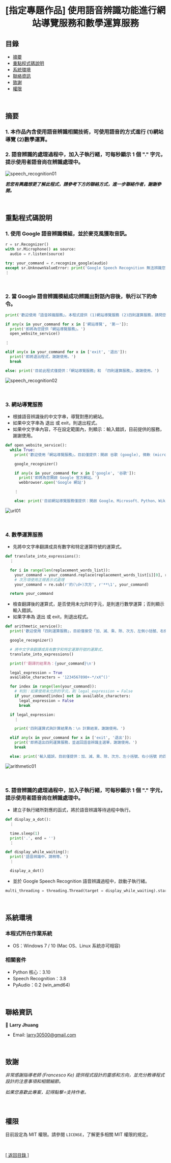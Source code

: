 <h1 align="center">
  <br>
  [指定專題作品] 使用語音辨識功能進行網站導覽服務和數學運算服務
</h1>


## 目錄
* [摘要](#摘要)
* [重點程式碼說明](#重點說明)
* [系統環境](#系統環境)
* [聯絡資訊](#聯絡資訊)
* [致謝](#致謝)
* [權限](#權限)

&nbsp;

## 摘要
### 1. 本作品內含使用語音辨識相關技術，可使用語音的方式進行 (1)網站導覽 (2)數學運算。
### 2. 語音辨識的處理過程中，加入子執行緒，可每秒顯示 1 個 "." 字元，提示使用者語音尚在辨識處理中。

![speech_recognition01](images/speech_recognition01.gif)

<strong><em>若您有興趣想更了解此程式，請參考下方的聯絡方式，進一步聯絡作者，謝謝參閱。</em></strong>

&nbsp;

## 重點程式碼說明
### 1. 使用 Google 語音辨識模組，並於麥克風獲取音訊。
```python
r = sr.Recognizer()
with sr.Microphone() as source:
  audio = r.listen(source)

try: your_command = r.recognize_google(audio)
except sr.UnknownValueError: print('Google Speech Recognition 無法辨識您說的話。')
⋮
```

&nbsp;
  
### 2. 當 Google 語音辨識模組成功辨識出對話內容後，執行以下的命令。
```python
print('歡迎使用「語音辨識服務」，本程式提供 (1)網站導覽服務 (2)四則運算服務，請問您想要使用哪一種服務？\n(如果想要「退出程式」，請說 exit 或 退出。)\n')

if any(x in your_command for x in ['網站導覽', '第一']):
  print('即將為您提供「網站導覽服務」。')
  open_website_service()

⋮

elif any(x in your_command for x in ['exit', '退出']):
  print('即將退出程式，謝謝使用。')
  break

else: print('目前此程式僅提供：「網站導覽服務」和 「四則運算服務」，謝謝使用。')
```
  
![speech_recognition02](images/speech_recognition02.gif)

&nbsp;

### 3. 網站導覽服務
* 根據語音辨識後的中文字串，導覽對應的網站。
* 如果中文字串為 退出 或 exit，則退出程式。
* 如果中文字串內容，不在設定範圍內，則顯示：輸入錯誤，目前提供的服務，謝謝使用。
```python
def open_website_service():    
  while True:
    print('歡迎使用「網站導覽服務」，目前僅提供：開啟 谷歌 (google), 微軟 (microsoft), Python, 維基百科 (wiki) 等 4 個網站的首頁。\n請問您想要前往哪個網站？\n(如果想要「退出本服務」，請說 exit 或 退出。)\n')

    google_recognizer()

    if any(x in your_command for x in ['google', '谷歌']):
      print('即將為您開啟 Google 官方網站。')
      webbrowser.open('Google 網站')

    ⋮

    else: print('目前網站導覽服務僅提供：開啟 Google、Microsoft、Python、Wiki 官方網站的服務，謝謝使用。')  
```

![url01](images/url01.gif)

&nbsp;

### 4. 數學運算服務
* 先將中文字串翻譯成具有數字和特定運算符號的運算式。
```python
def translate_into_expressions():
  ⋮

  for i in range(len(replacement_words_list)):
    your_command = your_command.replace(replacement_words_list[i][0], replacement_words_list[i][1])      
    # 次方項使用正規表示式處理
    your_command = re.sub(r'的(\d+)次方', r'**\1', your_command)

  return your_command
```
    
* 檢查翻譯後的運算式，是否使用未允許的字元，是則進行數學運算；否則顯示輸入錯誤。
* 如果字串為 退出 或 exit，則退出程式。
```python
def arithmetic_service():
  print('歡迎使用「四則運算服務」，目前僅接受「加、減、乘、除、次方、左側小括號、右側小括號」之運算功能。\n請說出您想要計算的公式！\n(如果想要「退出本服務」，請說 exit 或 退出。)\n')

  google_recognizer()

  # 將中文字串翻譯成具有數字和特定運算符號的運算式。
  translate_into_expressions()

  print(f'翻譯的結果為：{your_command}\n')

  legal_expression = True
  available_characters = '1234567890+-*/xX^()'

  for index in range(len(your_command)):
    # 判別：如果使用未允許的字元，則 legal_expression = False
    if your_command[index] not in available_characters:
      legal_expression = False
      break

  if legal_expression:
    ⋮

    print('四則運算式與計算結果為：\n 計算結束，謝謝使用。')

  elif any(x in your_command for x in ['exit', '退出']):
    print('即將退出四則運算服務，並返回語音辨識主選單，謝謝使用。')
    break

  else: print('輸入錯誤，目前僅提供：加、減、乘、除、次方、左小括號、右小括號 的四則運算服務，謝謝使用。')
```
  
![arithmetic01](images/arithmetic01.gif)

&nbsp;

### 5. 語音辨識的處理過程中，加入子執行緒，可每秒顯示 1 個 "." 字元，提示使用者語音尚在辨識處理中。 
* 建立子執行緒所對應的函式，將於語音辨識等待過程中執行。
```python   
def display_a_dot():
  ⋮

  time.sleep(1)
  print('.', end = '')
  ⋮

def display_while_waiting():
  print('語音辨識中，請稍等。')
  ⋮

  display_a_dot()  
```
  
* 並於 Google Speech Recognition 語音辨識過程中，啟動子執行緒。
```python
multi_threading = threading.Thread(target = display_while_waiting).start()
```

&nbsp;

## 系統環境
### 本程式所在作業系統
* OS：Windows 7 / 10 (Mac OS、Linux 系統亦可相容)

### 相關套件
* Python 核心：3.10
* Speech Recognition：3.8
* PyAudio：0.2 (win_amd64)

&nbsp;

## 聯絡資訊
👤 **Larry Jhuang**
  * Email: larry30500@gmail.com

&nbsp;

## 致謝
*非常感謝指導老師 (Francesco Ke) 提供程式設計的靈感和方向，並充分教導程式設計的注意事項和相關細節。*

*如果您喜歡此專案，記得點擊⭐️支持作者。*

&nbsp;

## 權限
目前設定為 MIT 權限。請參閱 `LICENSE`，了解更多相關 MIT 權限的規定。

&nbsp;

[[ 返回目錄 ]](#目錄)

